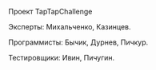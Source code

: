 Проект TapTapChallenge

Эксперты: Михальченко, Казинцев.

Программисты: Бычик, Дурнев, Пичкур.

Тестировщики: Ивин, Пичугин.
